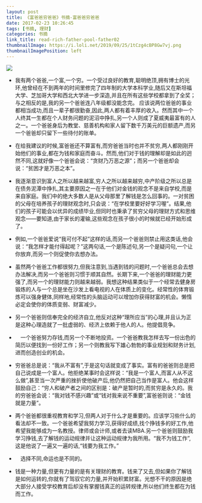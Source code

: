 ```yaml
---
layout: post
title: 《富爸爸穷爸爸》书摘-富爸爸穷爸爸
date: 2017-02-23 10:26:45
tags: [书摘, 理财]
categories: 书摘
link_title: read-rich-father-pool-father02
thumbnailImage: https://i.loli.net/2019/09/25/1tCzg4cBP8Gw7vj.png
thumbnailImagePosition: left
---
```

<!-- toc -->
<!-- more -->
![](https://i.loli.net/2019/09/25/1tCzg4cBP8Gw7vj.png)

- 我有两个爸爸,一个富,一个穷。一个受过良好的教育,聪明绝顶,拥有博士的光环,他曾经在不到两年的时间里修完了四年制的大学本科学业,随后又在斯坦福大学、芝加哥大学和西北大学进一步深造,并且在所有这些学校都拿到了全奖；与之相反的是,我的另一个爸爸连八年级都没能念完。
应该说两位爸爸的事业都相当成功,而且一辈子都很勤奋,因此,两人都有着丰厚的收入。然而其中一个人终其一生都在个人财务问题的泥沼中挣扎,另一个人则成了夏威夷最富有的人之一。一个爸爸身后为教堂、慈善机构和家人留下数千万美元的巨额遗产,而另一个爸爸却只留下一些待付的账单。

- 在给我建议的时候,富爸爸还不算富有,而穷爸爸当时也并不贫穷,两人都刚刚开始他们的事业,都在为钱和家庭而奋斗。然而,他们对于钱的理解却是如此的迥然不同,这就好像一个爸爸会说：“贪财乃万恶之源”；而另一个爸爸却会说：“贫困才是万恶之本”。


- 我逐渐意识到富人之所以越来越富,穷人之所以越来越穷,中产阶级之所以总是在债务泥潭中挣扎,其主要原因之一在于他们对金钱的观念不是来自学校,而是来自家庭。我们中的绝大多数人是从父母那里了解钱是怎么回事的。一对贫困的父母在培养孩子的理财观念时,只会说：“在学校里要好好学习喔”。结果,他们的孩子可能会以优异的成绩毕业,但同时也秉承了贫穷父母的理财方式和思维观念——要知道,由于家长的灌输,这些观念在孩子很小的时候就已经开始形成了。

- 例如,一个爸爸爱说“我可付不起”这样的话,而另一个爸爸则禁止用这类话,他会说：“我怎样才能付得起呢？”这两句话,一个是陈述句,另一个是疑问句,一个让你放弃,而另一个则促使你去想办法。

- 虽然两个爸爸工作都很努力,但我注意到,当遇到钱的问题时,一个爸爸总会去想办法解决,而另一个爸爸则习惯于顺其自然。长期下来,一个爸爸的理财能力更强了,而另一个的理财能力则越来越弱。我想这种结果类似于一个经常去健身房锻炼的人与一个总是坐在沙发上看电视的人在体质上的变化。经常性的体育锻炼可以强身健体,同样地,经常性的头脑运动可以增加你获得财富的机会。懒惰必定会使你的体质变弱、财富减少。

- 另一个爸爸则信奉完全的经济自立,他反对这种“理所应当”的心理,并且认为正是这种心理造就了一批虚弱的、经济上依赖于他人的人。他提倡竞争。

- 　一个爸爸努力存钱,而另一个不断地投资。一个爸爸教我怎样去写一份出色的简历以便找到一份好工作；另一个则教我写下雄心勃勃的事业规划和财务计划,进而创造创业的机会。

- 穷爸爸总是说：“我从不富有”,于是这句话就变成了事实。富有的爸爸则总是把自己说成是一个富人。他拒绝某事时会这样说：“我是一个富人,而富人从不这么做”,甚至当一次严重的挫折使他破产后,他仍然把自己当作是富人。他会这样鼓励自己：“穷人和破产者之间的区别是：破产是暂时的,而贫穷是永久的。我的穷爸爸会说：“我对钱不感兴趣”或“钱对我来说不重要”,富爸爸则说：“金钱就是力量”。

-  两个爸爸都很重视教育和学习,但两人对于什么才是重要的。应该学习些什么的看法却不一致。一个爸爸希望我努力学习,获得好成绩,找个挣钱多的好工作,他希望我能够成为一名教授。律师或会计师,或者去读MBA.另一个爸爸则鼓励我学习挣钱,去了解钱的运动规律并让这种运动规律为我所用。“我不为钱工作”,这是他说了一遍又一遍的话,“钱要为我工作。”

- 　选择不同,命运也是不同的。

- 钱是一种力量,但更有力量的是有关理财的教育。钱来了又去,但如果你了解钱是如何运转的,你就有了驾驭它的力量,并开始积累财富。光想不干的原因是绝大部分人接受学校教育后却没有掌握钱真正的运转规律,所以他们终生都在为钱而工作。 
